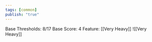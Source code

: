 ```yaml
---
tags: [common]
publish: "true"
---
```

Base Thresholds: 8/17
Base Score: 4
Feature: [[Very Heavy]] 
![[Very Heavy]]